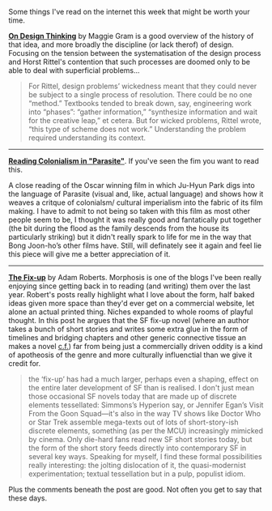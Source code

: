 Some things I've read on the internet this week that might be worth your time.

__[On Design Thinking](https://nplusonemag.com/issue-35/reviews/on-design-thinking/)__ by Maggie Gram is a good overview of the history of that idea, and more broadly the discipline (or lack therof) of design. Focusing on the tension between the systematisation of the design process and Horst Rittel's contention that such processes are doomed only to be able to deal with superficial problems...
> For Rittel, design problems’ wickedness meant that they could never be subject to a single process of resolution. There could be no one “method.” Textbooks tended to break down, say, engineering work into “phases”: “gather information,” “synthesize information and wait for the creative leap,” et cetera. But for wicked problems, Rittel wrote, “this type of scheme does not work.” Understanding the problem required understanding its context.

---

__[Reading Colonialism in "Parasite"](https://tropicsofmeta.com/2020/02/17/reading-colonialism-in-parasite/)__. 
If you've seen the fim you want to read this.

A close reading of the Oscar winning film in which Ju-Hyun Park digs into the language of Parasite (visual and, like, actual language) and shows how it weaves a critque of colonialsm/ cultural imperialism into the fabric of its film making. I have to admit to not being so taken with this film as most other people seem to be, I thought it was really good and fantatically put together (the bit during the flood as the family descends from the house its particularly striking) but it didn't really spark to life for me in the way that Bong Joon-ho’s other films have. Still, will definately see it again and feel lie this piece will give me a better appreciation of it. 

---

__[The Fix-up](http://amechanicalart.blogspot.com/2019/11/the-fix-up.html)__ by Adam Roberts. Morphosis is one of the blogs I've been really enjoying since getting back in to reading (and writing) them over the last year. Robert's posts really highlight what I love about the form, half baked ideas given more space than they'd ever get on a commercial website, let alone an actual printed thing. Niches expanded to whole rooms of playful thought. In this post he argues that the SF fix-up novel (where an author takes a bunch of short stories and writes some extra glue in the form of timelines and bridging chapters and other generic connective tissue an makes a novel [c.f.](https://en.wikipedia.org/wiki/Fix-up)) far from being just a commercially driven oddity is a kind of apotheosis of the genre and more culturally influenctial than we give it credit for.

>the ‘fix-up’ has had a much larger, perhaps even a shaping, effect on the entire later development of SF than is realised. I don't just mean those occasional SF novels today that are made up of discrete elements tessellated: Simmons’s Hyperion say, or Jennifer Egan’s Visit From the Goon Squad—it's also in the way TV shows like Doctor Who or Star Trek assemble mega-texts out of lots of short-story-ish discrete elements, something (as per the MCU) increasingly mimicked by cinema. Only die-hard fans read new SF short stories today, but the form of the short story feeds directly into contemporary SF in several key ways. Speaking for myself, I find these formal possibilities really interesting: the jolting dislocation of it, the quasi-modernist experimentation; textual tessellation but in a pulp, populist idiom. 

Plus the comments beneath the post are good. Not often you get to say that these days.
